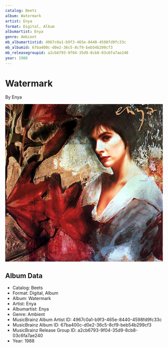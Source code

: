 ```yaml
---
catalog: Beets
album: Watermark
artist: Enya
format: Digital, Album
albumartist: Enya
genre: Ambient
mb_albumartistid: 4967c0a1-b9f3-465e-8440-4598fd9fc33c
mb_albumid: 67ba400c-d0e2-36c5-8cf9-beb54b299cf3
mb_releasegroupid: a2cb6793-9f04-35d9-8cb8-03c6fa7ae240
year: 1988
---
```


# Watermark

By Enya

![](../../assets/beetscovers/Enya-Watermark.jpg)

## Album Data

- Catalog: Beets
- Format: Digital, Album
- Album: Watermark
- Artist: Enya
- Albumartist: Enya
- Genre: Ambient
- MusicBrainz Album Artist ID: 4967c0a1-b9f3-465e-8440-4598fd9fc33c
- MusicBrainz Album ID: 67ba400c-d0e2-36c5-8cf9-beb54b299cf3
- MusicBrainz Release Group ID: a2cb6793-9f04-35d9-8cb8-03c6fa7ae240
- Year: 1988

